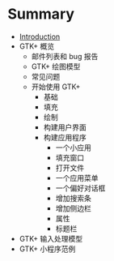 # Summary

* [Introduction](README.md)
* GTK+ 概览
   * 邮件列表和 bug 报告
   * GTK+ 绘图模型
   * 常见问题
   * 开始使用 GTK+
       * 基础
       * 填充
       * 绘制
       * 构建用户界面
       * 构建应用程序
           * 一个小应用
           * 填充窗口
           * 打开文件
           * 一个应用菜单
           * 一个偏好对话框
           * 增加搜索条
           * 增加侧边栏
           * 属性
           * 标题栏
* GTK+ 输入处理模型
* GTK+ 小程序范例

